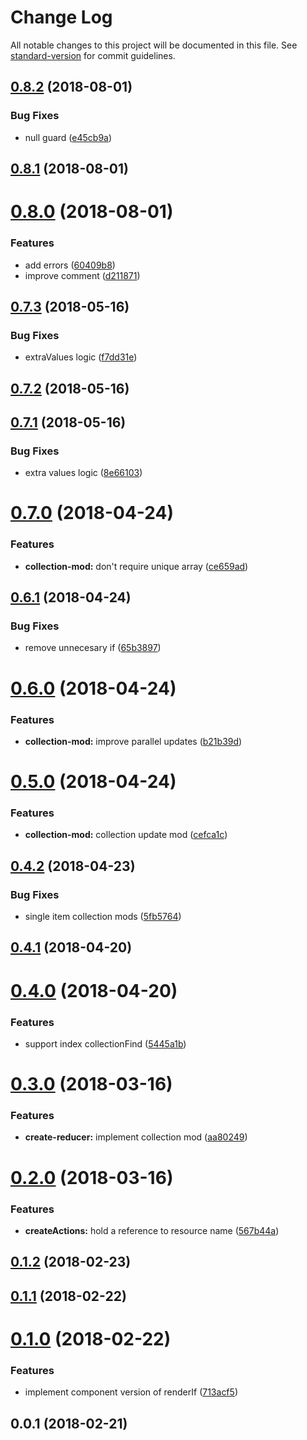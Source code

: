# Change Log

All notable changes to this project will be documented in this file. See [standard-version](https://github.com/conventional-changelog/standard-version) for commit guidelines.

<a name="0.8.2"></a>

## [0.8.2](https://github.com/kleros/lessdux/compare/v0.8.1...v0.8.2) (2018-08-01)

### Bug Fixes

* null guard ([e45cb9a](https://github.com/kleros/lessdux/commit/e45cb9a))

<a name="0.8.1"></a>

## [0.8.1](https://github.com/kleros/lessdux/compare/v0.8.0...v0.8.1) (2018-08-01)

<a name="0.8.0"></a>

# [0.8.0](https://github.com/kleros/lessdux/compare/v0.7.3...v0.8.0) (2018-08-01)

### Features

* add errors ([60409b8](https://github.com/kleros/lessdux/commit/60409b8))
* improve comment ([d211871](https://github.com/kleros/lessdux/commit/d211871))

<a name="0.7.3"></a>

## [0.7.3](https://github.com/kleros/lessdux/compare/v0.7.2...v0.7.3) (2018-05-16)

### Bug Fixes

* extraValues logic ([f7dd31e](https://github.com/kleros/lessdux/commit/f7dd31e))

<a name="0.7.2"></a>

## [0.7.2](https://github.com/kleros/lessdux/compare/v0.7.1...v0.7.2) (2018-05-16)

<a name="0.7.1"></a>

## [0.7.1](https://github.com/kleros/lessdux/compare/v0.7.0...v0.7.1) (2018-05-16)

### Bug Fixes

* extra values logic ([8e66103](https://github.com/kleros/lessdux/commit/8e66103))

<a name="0.7.0"></a>

# [0.7.0](https://github.com/kleros/lessdux/compare/v0.6.1...v0.7.0) (2018-04-24)

### Features

* **collection-mod:** don't require unique array ([ce659ad](https://github.com/kleros/lessdux/commit/ce659ad))

<a name="0.6.1"></a>

## [0.6.1](https://github.com/kleros/lessdux/compare/v0.6.0...v0.6.1) (2018-04-24)

### Bug Fixes

* remove unnecesary if ([65b3897](https://github.com/kleros/lessdux/commit/65b3897))

<a name="0.6.0"></a>

# [0.6.0](https://github.com/kleros/lessdux/compare/v0.5.0...v0.6.0) (2018-04-24)

### Features

* **collection-mod:** improve parallel updates ([b21b39d](https://github.com/kleros/lessdux/commit/b21b39d))

<a name="0.5.0"></a>

# [0.5.0](https://github.com/kleros/lessdux/compare/v0.4.2...v0.5.0) (2018-04-24)

### Features

* **collection-mod:** collection update mod ([cefca1c](https://github.com/kleros/lessdux/commit/cefca1c))

<a name="0.4.2"></a>

## [0.4.2](https://github.com/kleros/lessdux/compare/v0.4.1...v0.4.2) (2018-04-23)

### Bug Fixes

* single item collection mods ([5fb5764](https://github.com/kleros/lessdux/commit/5fb5764))

<a name="0.4.1"></a>

## [0.4.1](https://github.com/kleros/lessdux/compare/v0.4.0...v0.4.1) (2018-04-20)

<a name="0.4.0"></a>

# [0.4.0](https://github.com/kleros/lessdux/compare/v0.3.0...v0.4.0) (2018-04-20)

### Features

* support index collectionFind ([5445a1b](https://github.com/kleros/lessdux/commit/5445a1b))

<a name="0.3.0"></a>

# [0.3.0](https://github.com/kleros/lessdux/compare/v0.2.0...v0.3.0) (2018-03-16)

### Features

* **create-reducer:** implement collection mod ([aa80249](https://github.com/kleros/lessdux/commit/aa80249))

<a name="0.2.0"></a>

# [0.2.0](https://github.com/kleros/lessdux/compare/v0.1.2...v0.2.0) (2018-03-16)

### Features

* **createActions:** hold a reference to resource name ([567b44a](https://github.com/kleros/lessdux/commit/567b44a))

<a name="0.1.2"></a>

## [0.1.2](https://github.com/kleros/lessdux/compare/v0.1.1...v0.1.2) (2018-02-23)

<a name="0.1.1"></a>

## [0.1.1](https://github.com/kleros/lessdux/compare/v0.1.0...v0.1.1) (2018-02-22)

<a name="0.1.0"></a>

# [0.1.0](https://github.com/kleros/lessdux/compare/v0.0.1...v0.1.0) (2018-02-22)

### Features

* implement component version of renderIf ([713acf5](https://github.com/kleros/lessdux/commit/713acf5))

<a name="0.0.1"></a>

## 0.0.1 (2018-02-21)
